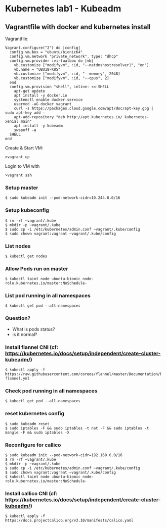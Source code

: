# Kubernetes lab1 - Kubeadm

## Vagrantfile with docker and kubernetes install
Vagrantfile:
```
Vagrant.configure("2") do |config|
  config.vm.box = "ubuntu/bionic64"
  config.vm.network "private_network", type: "dhcp"
  config.vm.provider :virtualbox do |vb|
    vb.customize ["modifyvm", :id, "--natdnshostresolver1", "on"]
    vb.name = "UBU18-K8S"
    vb.customize ["modifyvm", :id, "--memory", 2048]
    vb.customize ["modifyvm", :id, "--cpus", 2]
  end
  config.vm.provision "shell", inline: <<-SHELL
    apt-get update
    apt install -y docker.io
    systemctl enable docker.service
    usermod -aG docker vagrant
    curl -s https://packages.cloud.google.com/apt/doc/apt-key.gpg | sudo apt-key add -
    apt-add-repository "deb http://apt.kubernetes.io/ kubernetes-xenial main"
    apt install -y kubeadm 
    swapoff -a
  SHELL
end
```

Create & Start VM:
```
>vagrant up
```

Login to VM with
```
>vagrant ssh
```

### Setup master
```
$ sudo kubeadm init --pod-network-cidr=10.244.0.0/16
```

### Setup kubeconfig
```
$ rm -rf ~vagrant/.kube
$ mkdir -p ~vagrant/.kube
$ sudo cp -i /etc/kubernetes/admin.conf ~vagrant/.kube/config
$ sudo chown vagrant:vagrant ~vagrant/.kube/config
```

### List nodes
```
$ kubectl get nodes
```

### Allow Pods run on master
```
$ kubectl taint node ubuntu-bionic node-role.kubernetes.io/master:NoSchedule-
```

### List pod running in all namespaces
```
$ kubectl get pod --all-namespaces
```

### Question?
- What is pods status?
- is it normal?

### Install flannel CNI (cf: https://kubernetes.io/docs/setup/independent/create-cluster-kubeadm/)
```
$ kubectl apply -f https://raw.githubusercontent.com/coreos/flannel/master/Documentation/kube-flannel.yml
```

### Check pod running in all namespaces
```
$ kubectl get pod --all-namespaces
```

### reset kubernetes config
```
$ sudo kubeadm reset
$ sudo iptables -F && sudo iptables -t nat -F && sudo iptables -t mangle -F && sudo iptables -X
```

### Reconfigure for callico
```
$ sudo kubeadm init --pod-network-cidr=192.168.0.0/16
$ rm -rf ~vagrant/.kube
$ mkdir -p ~vagrant/.kube
$ sudo cp -i /etc/kubernetes/admin.conf ~vagrant/.kube/config
$ sudo chown vagrant:vagrant ~vagrant/.kube/config
$ kubectl taint node ubuntu-bionic node-role.kubernetes.io/master:NoSchedule-
```

### Install callico CNI (cf: https://kubernetes.io/docs/setup/independent/create-cluster-kubeadm/)
```
$ kubectl apply -f https://docs.projectcalico.org/v3.10/manifests/calico.yaml
```
